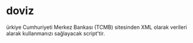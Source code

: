 # doviz
ürkiye Cumhuriyeti Merkez Bankası (TCMB) sitesinden XML olarak verileri alarak kullanmanızı sağlayacak script'tir.
